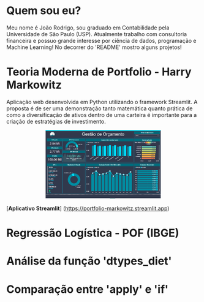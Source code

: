 # Quem sou eu?
Meu nome é João Rodrigo, sou graduado em Contabilidade pela Universidade de São Paulo (USP). Atualmente trabalho com consultoria financeira e possuo grande interesse por ciência de dados, programação e Machine Learning!
No decorrer do 'README' mostro alguns projetos!

# Teoria Moderna de Portfolio - Harry Markowitz
Aplicação web desenvolvida em Python utilizando o framework Streamlit. A proposta é de ser uma demonstração tanto matemática quanto prática de como a diversificação de ativos dentro de uma carteira é importante para a criação de estratégias de investimento.

<p align="center">
  <img src="https://github.com/Eduardoppereira/PBI_ORCAMENTO/blob/main/Captura%20de%20tela%202023-12-18%20160756.png" width=60%>
</p>

[**Aplicativo Streamlit**] (https://portfolio-markowitz.streamlit.app)


# Regressão Logística - POF (IBGE)




# Análise da função 'dtypes_diet'




# Comparação entre 'apply' e 'if'





